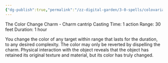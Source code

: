 ```yaml
---
{"dg-publish":true,"permalink":"/zz-digital-garden/3-0-spells/colovaria/"}
---
```


The Color Change Charm - Charm cantrip 
Casting Time: 1 action 
Range: 30 feet 
Duration: 1 hour 

You change the color of any target within range that lasts for the duration, to any desired complexity. The color may only be reverted by dispelling the charm. Physical interaction with the object reveals that the object has retained its original texture and material, but its color has truly changed.